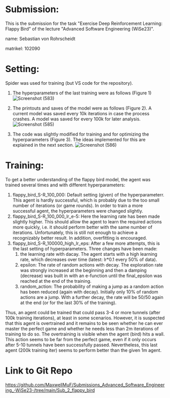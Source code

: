 # Submission:
This is the submission for the task "Exercise Deep Reinforcement Learning: Flappy Bird" of the lecture "Advanced Software Engineering (WiSe23)".

name: Sebastian von Rohrscheidt

matrikel: 102090

# Setting:
Spider was used for training (but VS code for the repository).
1. The hyperparameters of the last training were as follows (Figure 1)![Screenshot (583)](https://github.com/MaxwellMuF/Submissions_Advanced_Software_Engineering_-WiSe23-/assets/148557718/f75dbfec-4c77-4708-b9b7-1f24ebce7d05)

2. The printouts and saves of the model were as follows (Figure 2). A current model was saved every 10k iterations in case the process crashes. A model was saved for every 100k for later analysis.![Screenshot (585)](https://github.com/MaxwellMuF/Submissions_Advanced_Software_Engineering_-WiSe23-/assets/148557718/6bf353a6-ec16-4a90-9a2e-3866d6f84a65)

3. The code was slightly modified for training and for optimizing the hyperparameters (Figure 3). The ideas implemented for this are explained in the next section.
![Screenshot (586)](https://github.com/MaxwellMuF/Submissions_Advanced_Software_Engineering_-WiSe23-/assets/148557718/8a8836ad-650a-4ee8-8852-ea072f7e1309)

# Training:
To get a better understanding of the flappy bird model, the agent was trained several times and with different hyperparameters:
1. flappy_bird_S-R_100_000: Default setting (given) of the hyperparameterr. This agent is hardly successful, which is probably due to the too small number of iterations (or game rounds). In order to train a more successful agent, the hyperparameters were changed slightly.
2. flappy_bird_S-R_100_000_lr_e-5: Here the learning rate has been made slightly higher. This should allow the agent to learn the required actions more quickly, i.e. it should perform better with the same number of iterations. Unfortunately, this is still not enough to achieve a recognizably better result. In addition, overfitting is encouraged.
3. flappy_bird_S-R_100000_high_lr_eps: After a few more attempts, this is the last setting of hyperparameters. Three changes have been made:
    1. the learning rate with dacay. The agent starts with a high learning rate, which decreases over time (latest: lr*0.1 every 50% of data).
    2. epsilon: The rate of random actions with decay. The exploration rate was strongly increased at the beginning and then a damping (decrease) was built in with an e-function until the final_epsilon was reached at the end of the training.
    3. random_action: The probability of making a jump as a random action has been reduced (again with decay). Initially only 10% of random actions are a jump. With a further decay, the rate will be 50/50 again at the end (or for the last 30% of the training).
    
Thus, an agent could be trained that could pass 3-4 or more tunnels (after 100k training iterations), at least in some scenarios. However, it is suspected that this agent is overtrained and it remains to be seen whether he can ever master the perfect game and whether he needs less than 2m iterations of training to do so. The overtraining is visible when the agent (bird) hits a wall. This action seems to be far from the perfect game, even if it only occurs after 5-10 tunnels have been successfully passed. Nevertheless, this last agent (200k training iter) seems to perform better than the given 1m agent.

# Link to Git Repo
https://github.com/MaxwellMuF/Submissions_Advanced_Software_Engineering_-WiSe23-/tree/main/Sub_2_flappy_bird
